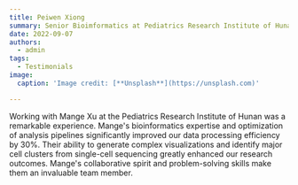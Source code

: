 ```yaml
---
title: Peiwen Xiong
summary: Senior Bioimformatics at Pediatrics Research Institute of Hunan
date: 2022-09-07
authors:
  - admin
tags:
  - Testimonials
image:
  caption: 'Image credit: [**Unsplash**](https://unsplash.com)'

---
```


Working with Mange Xu at the Pediatrics Research Institute of Hunan was a remarkable experience. Mange's bioinformatics expertise and optimization of analysis pipelines significantly improved our data processing efficiency by 30%. Their ability to generate complex visualizations and identify major cell clusters from single-cell sequencing greatly enhanced our research outcomes. Mange's collaborative spirit and problem-solving skills make them an invaluable team member.